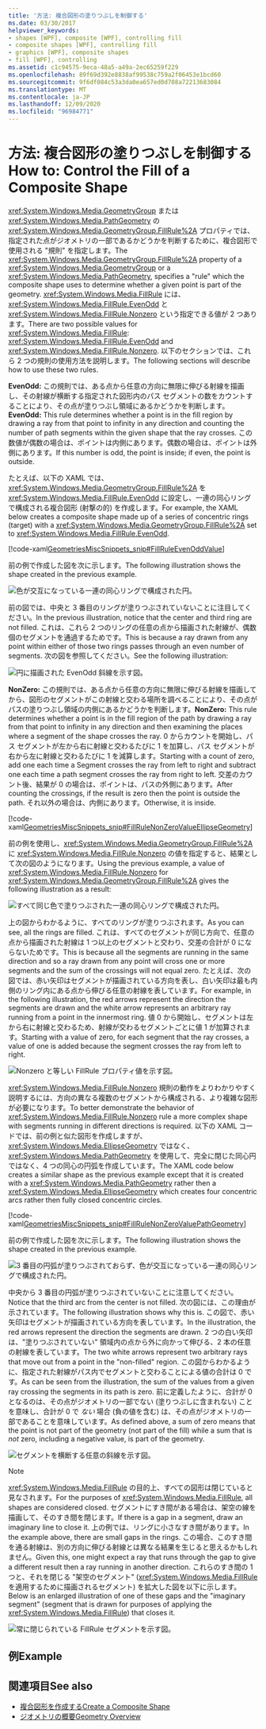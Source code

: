 ```yaml
---
title: '方法: 複合図形の塗りつぶしを制御する'
ms.date: 03/30/2017
helpviewer_keywords:
- shapes [WPF], composite [WPF], controlling fill
- composite shapes [WPF], controlling fill
- graphics [WPF], composite shapes
- fill [WPF], controlling
ms.assetid: c1c94575-9eca-48a5-a49a-2ec65259f229
ms.openlocfilehash: 89f69d392e8838af99538c759a2f06453e1bcd60
ms.sourcegitcommit: 9f6df084c53a3da0ea657ed0d708a72213683084
ms.translationtype: MT
ms.contentlocale: ja-JP
ms.lasthandoff: 12/09/2020
ms.locfileid: "96984771"
---
```

# <a name="how-to-control-the-fill-of-a-composite-shape"></a><span data-ttu-id="8e71c-102">方法: 複合図形の塗りつぶしを制御する</span><span class="sxs-lookup"><span data-stu-id="8e71c-102">How to: Control the Fill of a Composite Shape</span></span>

<span data-ttu-id="8e71c-103"><xref:System.Windows.Media.GeometryGroup> または <xref:System.Windows.Media.PathGeometry> の <xref:System.Windows.Media.GeometryGroup.FillRule%2A> プロパティでは、指定された点がジオメトリの一部であるかどうかを判断するために、複合図形で使用される "規則" を指定します。</span><span class="sxs-lookup"><span data-stu-id="8e71c-103">The <xref:System.Windows.Media.GeometryGroup.FillRule%2A> property of a <xref:System.Windows.Media.GeometryGroup> or a <xref:System.Windows.Media.PathGeometry>, specifies a "rule" which the composite shape uses to determine whether a given point is part of the geometry.</span></span> <span data-ttu-id="8e71c-104"><xref:System.Windows.Media.FillRule> には、<xref:System.Windows.Media.FillRule.EvenOdd> と <xref:System.Windows.Media.FillRule.Nonzero> という指定できる値が 2 つあります。</span><span class="sxs-lookup"><span data-stu-id="8e71c-104">There are two possible values for <xref:System.Windows.Media.FillRule>: <xref:System.Windows.Media.FillRule.EvenOdd> and <xref:System.Windows.Media.FillRule.Nonzero>.</span></span> <span data-ttu-id="8e71c-105">以下のセクションでは、これら 2 つの規則の使用方法を説明します。</span><span class="sxs-lookup"><span data-stu-id="8e71c-105">The following sections will describe how to use these two rules.</span></span>

<span data-ttu-id="8e71c-106">**EvenOdd:** この規則では、ある点から任意の方向に無限に伸びる射線を描画し、その射線が横断する指定された図形内のパス セグメントの数をカウントすることにより、その点が塗りつぶし領域にあるかどうかを判断します。</span><span class="sxs-lookup"><span data-stu-id="8e71c-106">**EvenOdd:** This rule determines whether a point is in the fill region by drawing a ray from that point to infinity in any direction and counting the number of path segments within the given shape that the ray crosses.</span></span> <span data-ttu-id="8e71c-107">この数値が偶数の場合は、ポイントは内側にあります。偶数の場合は、ポイントは外側にあります。</span><span class="sxs-lookup"><span data-stu-id="8e71c-107">If this number is odd, the point is inside; if even, the point is outside.</span></span>

<span data-ttu-id="8e71c-108">たとえば、以下の XAML では、<xref:System.Windows.Media.GeometryGroup.FillRule%2A> を <xref:System.Windows.Media.FillRule.EvenOdd> に設定し、一連の同心リングで構成される複合図形 (射撃の的) を作成します。</span><span class="sxs-lookup"><span data-stu-id="8e71c-108">For example, the XAML below creates a composite shape made up of a series of concentric rings (target) with a <xref:System.Windows.Media.GeometryGroup.FillRule%2A> set to <xref:System.Windows.Media.FillRule.EvenOdd>.</span></span>

[!code-xaml[GeometriesMiscSnippets_snip#FillRuleEvenOddValue](~/samples/snippets/xaml/VS_Snippets_Wpf/GeometriesMiscSnippets_snip/XAML/FillRuleExample.xaml#fillruleevenoddvalue)]

<span data-ttu-id="8e71c-109">前の例で作成した図を次に示します。</span><span class="sxs-lookup"><span data-stu-id="8e71c-109">The following illustration shows the shape created in the previous example.</span></span>

![色が交互になっている一連の同心リングで構成された円。](./media/how-to-control-the-fill-of-a-composite-shape/fillrule-evenodd-property.png)

<span data-ttu-id="8e71c-111">前の図では、中央と 3 番目のリングが塗りつぶされていないことに注目してください。</span><span class="sxs-lookup"><span data-stu-id="8e71c-111">In the previous illustration, notice that the center and third ring are not filled.</span></span> <span data-ttu-id="8e71c-112">これは、これら 2 つのリングの任意の点から描画された射線が、偶数個のセグメントを通過するためです。</span><span class="sxs-lookup"><span data-stu-id="8e71c-112">This is because a ray drawn from any point within either of those two rings passes through an even number of segments.</span></span> <span data-ttu-id="8e71c-113">次の図を参照してください。</span><span class="sxs-lookup"><span data-stu-id="8e71c-113">See the following illustration:</span></span>

![円に描画された EvenOdd 斜線を示す図。](./media/how-to-control-the-fill-of-a-composite-shape/fillrule-evenodd-rays.png)

<span data-ttu-id="8e71c-115">**NonZero:** この規則では、ある点から任意の方向に無限に伸びる射線を描画してから、図形のセグメントがこの射線と交わる場所を調べることにより、その点がパスの塗りつぶし領域の内側にあるかどうかを判断します。</span><span class="sxs-lookup"><span data-stu-id="8e71c-115">**NonZero:** This rule determines whether a point is in the fill region of the path by drawing a ray from that point to infinity in any direction and then examining the places where a segment of the shape crosses the ray.</span></span> <span data-ttu-id="8e71c-116">0 からカウントを開始し、パス セグメントが左から右に射線と交わるたびに 1 を加算し、パス セグメントが右から左に射線と交わるたびに 1 を減算します。</span><span class="sxs-lookup"><span data-stu-id="8e71c-116">Starting with a count of zero, add one each time a Segment crosses the ray from left to right and subtract one each time a path segment crosses the ray from right to left.</span></span> <span data-ttu-id="8e71c-117">交差のカウント後、結果が 0 の場合は、ポイントは、パスの外側にあります。</span><span class="sxs-lookup"><span data-stu-id="8e71c-117">After counting the crossings, if the result is zero then the point is outside the path.</span></span> <span data-ttu-id="8e71c-118">それ以外の場合は、内側にあります。</span><span class="sxs-lookup"><span data-stu-id="8e71c-118">Otherwise, it is inside.</span></span>

[!code-xaml[GeometriesMiscSnippets_snip#FillRuleNonZeroValueEllipseGeometry](~/samples/snippets/xaml/VS_Snippets_Wpf/GeometriesMiscSnippets_snip/XAML/FillRuleExample.xaml#fillrulenonzerovalueellipsegeometry)]

<span data-ttu-id="8e71c-119">前の例を使用し、<xref:System.Windows.Media.GeometryGroup.FillRule%2A> に <xref:System.Windows.Media.FillRule.Nonzero> の値を指定すると、結果として次の図のようになります。</span><span class="sxs-lookup"><span data-stu-id="8e71c-119">Using the previous example, a value of <xref:System.Windows.Media.FillRule.Nonzero> for <xref:System.Windows.Media.GeometryGroup.FillRule%2A> gives the following illustration as a result:</span></span>

![すべて同じ色で塗りつぶされた一連の同心リングで構成された円。](./media/how-to-control-the-fill-of-a-composite-shape/fillrule-value-nonzero.png)

<span data-ttu-id="8e71c-121">上の図からわかるように、すべてのリングが塗りつぶされます。</span><span class="sxs-lookup"><span data-stu-id="8e71c-121">As you can see, all the rings are filled.</span></span> <span data-ttu-id="8e71c-122">これは、すべてのセグメントが同じ方向で、任意の点から描画された射線は 1 つ以上のセグメントと交わり、交差の合計が 0 にならないためです。</span><span class="sxs-lookup"><span data-stu-id="8e71c-122">This is because all the segments are running in the same direction and so a ray drawn from any point will cross one or more segments and the sum of the crossings will not equal zero.</span></span> <span data-ttu-id="8e71c-123">たとえば、次の図では、赤い矢印はセグメントが描画されている方向を表し、白い矢印は最も内側のリング内にある点から伸びる任意の射線を表しています。</span><span class="sxs-lookup"><span data-stu-id="8e71c-123">For example, in the following illustration, the red arrows represent the direction the segments are drawn and the white arrow represents an arbitrary ray running from a point in the innermost ring.</span></span> <span data-ttu-id="8e71c-124">値 0 から開始し、セグメントは左から右に射線と交わるため、射線が交わるセグメントごとに値 1 が加算されます。</span><span class="sxs-lookup"><span data-stu-id="8e71c-124">Starting with a value of zero, for each segment that the ray crosses, a value of one is added because the segment crosses the ray from left to right.</span></span>

![Nonzero と等しい FillRule プロパティ値を示す図。](./media/how-to-control-the-fill-of-a-composite-shape/fillrule-value-equal-nonzero.png)

<span data-ttu-id="8e71c-126"><xref:System.Windows.Media.FillRule.Nonzero> 規則の動作をよりわかりやすく説明するには、方向の異なる複数のセグメントから構成される、より複雑な図形が必要になります。</span><span class="sxs-lookup"><span data-stu-id="8e71c-126">To better demonstrate the behavior of <xref:System.Windows.Media.FillRule.Nonzero> rule a more complex shape with segments running in different directions is required.</span></span> <span data-ttu-id="8e71c-127">以下の XAML コードでは、前の例と似た図形を作成しますが、<xref:System.Windows.Media.EllipseGeometry> ではなく、<xref:System.Windows.Media.PathGeometry> を使用して、完全に閉じた同心円ではなく、4 つの同心の円弧を作成しています。</span><span class="sxs-lookup"><span data-stu-id="8e71c-127">The XAML code below creates a similar shape as the previous example except that it is created with a <xref:System.Windows.Media.PathGeometry> rather then a <xref:System.Windows.Media.EllipseGeometry> which creates four concentric arcs rather then fully closed concentric circles.</span></span>

[!code-xaml[GeometriesMiscSnippets_snip#FillRuleNonZeroValuePathGeometry](~/samples/snippets/xaml/VS_Snippets_Wpf/GeometriesMiscSnippets_snip/XAML/FillRuleExample.xaml#fillrulenonzerovaluepathgeometry)]

<span data-ttu-id="8e71c-128">前の例で作成した図を次に示します。</span><span class="sxs-lookup"><span data-stu-id="8e71c-128">The following illustration shows the shape created in the previous example.</span></span>

![3 番目の円弧が塗りつぶされておらず、色が交互になっている一連の同心リングで構成された円。](./media/how-to-control-the-fill-of-a-composite-shape/pathgeometry-concentric-arcs.png)

<span data-ttu-id="8e71c-130">中央から 3 番目の円弧が塗りつぶされていないことに注意してください。</span><span class="sxs-lookup"><span data-stu-id="8e71c-130">Notice that the third arc from the center is not filled.</span></span> <span data-ttu-id="8e71c-131">次の図には、この理由が示されています。</span><span class="sxs-lookup"><span data-stu-id="8e71c-131">The following illustration shows why this is.</span></span> <span data-ttu-id="8e71c-132">この図で、赤い矢印はセグメントが描画されている方向を表しています。</span><span class="sxs-lookup"><span data-stu-id="8e71c-132">In the illustration, the red arrows represent the direction the segments are drawn.</span></span> <span data-ttu-id="8e71c-133">2 つの白い矢印は、"塗りつぶされていない" 領域内の点から外に向かって伸びる、2 本の任意の射線を表しています。</span><span class="sxs-lookup"><span data-stu-id="8e71c-133">The two white arrows represent two arbitrary rays that move out from a point in the "non-filled" region.</span></span> <span data-ttu-id="8e71c-134">この図からわかるように、指定された射線がパス内でセグメントと交わることによる値の合計は 0 です。</span><span class="sxs-lookup"><span data-stu-id="8e71c-134">As can be seen from the illustration, the sum of the values from a given ray crossing the segments in its path is zero.</span></span> <span data-ttu-id="8e71c-135">前に定義したように、合計が 0 となるのは、その点がジオメトリの一部でない (塗りつぶしに含まれない) ことを意味し、合計が 0 で *ない* 場合 (負の値を含む) は、その点がジオメトリの一部であることを意味しています。</span><span class="sxs-lookup"><span data-stu-id="8e71c-135">As defined above, a sum of zero means that the point is not part of the geometry (not part of the fill) while a sum that is *not* zero, including a negative value, is part of the geometry.</span></span>

![セグメントを横断する任意の斜線を示す図。](./media/how-to-control-the-fill-of-a-composite-shape/arbitrary-ray-cross-segment.png)

> [!NOTE]
> <span data-ttu-id="8e71c-137"><xref:System.Windows.Media.FillRule> の目的上、すべての図形は閉じていると見なされます。</span><span class="sxs-lookup"><span data-stu-id="8e71c-137">For the purposes of <xref:System.Windows.Media.FillRule>, all shapes are considered closed.</span></span> <span data-ttu-id="8e71c-138">セグメントにすき間がある場合は、架空の線を描画して、そのすき間を閉じます。</span><span class="sxs-lookup"><span data-stu-id="8e71c-138">If there is a gap in a segment, draw an imaginary line to close it.</span></span> <span data-ttu-id="8e71c-139">上の例では、リングに小さなすき間があります。</span><span class="sxs-lookup"><span data-stu-id="8e71c-139">In the example above, there are small gaps in the rings.</span></span> <span data-ttu-id="8e71c-140">この場合、このすき間を通る射線は、別の方向に伸びる射線とは異なる結果を生じると思えるかもしれません。</span><span class="sxs-lookup"><span data-stu-id="8e71c-140">Given this, one might expect a ray that runs through the gap to give a different result then a ray running in another direction.</span></span> <span data-ttu-id="8e71c-141">これらのすき間の 1 つと、それを閉じる "架空のセグメント" (<xref:System.Windows.Media.FillRule> を適用するために描画されるセグメント) を拡大した図を以下に示します。</span><span class="sxs-lookup"><span data-stu-id="8e71c-141">Below is an enlarged illustration of one of these gaps and the "imaginary segment" (segment that is drawn for purposes of applying the <xref:System.Windows.Media.FillRule>) that closes it.</span></span>

![常に閉じられている FillRule セグメントを示す図。](./media/how-to-control-the-fill-of-a-composite-shape/fillrule-closed-segments.png)

## <a name="example"></a><span data-ttu-id="8e71c-143">例</span><span class="sxs-lookup"><span data-stu-id="8e71c-143">Example</span></span>

## <a name="see-also"></a><span data-ttu-id="8e71c-144">関連項目</span><span class="sxs-lookup"><span data-stu-id="8e71c-144">See also</span></span>

- [<span data-ttu-id="8e71c-145">複合図形を作成する</span><span class="sxs-lookup"><span data-stu-id="8e71c-145">Create a Composite Shape</span></span>](how-to-create-a-composite-shape.md)
- [<span data-ttu-id="8e71c-146">ジオメトリの概要</span><span class="sxs-lookup"><span data-stu-id="8e71c-146">Geometry Overview</span></span>](geometry-overview.md)
